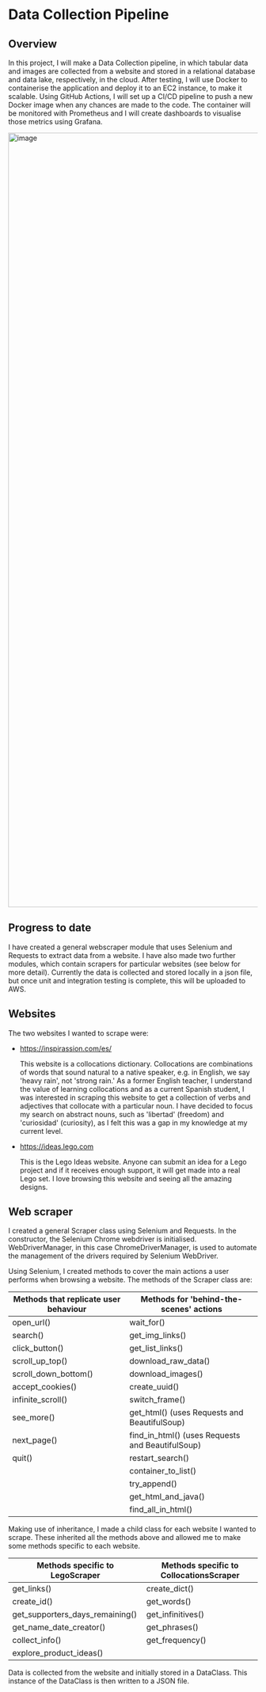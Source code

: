# Data Collection Pipeline

## Overview
In this project, I will make a Data Collection pipeline, in which tabular data and images are collected from a website and stored in a relational database and data lake, respectively, in the cloud. After testing, I will use Docker to containerise the application and deploy it to an EC2 instance, to make it scalable. Using GitHub Actions, I will set up a CI/CD pipeline to push a new Docker image when any chances are made to the code. The container will be monitored with Prometheus and I will create dashboards to visualise those metrics using Grafana.

<img width="1565" alt="image" src="https://user-images.githubusercontent.com/91407498/168278035-656785a4-bcad-4d27-9b41-23f25a3402aa.png">

## Progress to date
I have created a general webscraper module that uses Selenium and Requests to extract data from a website. I have also made two further modules, which contain scrapers for particular websites (see below for more detail). Currently the data is collected and stored locally in a json file, but once unit and integration testing is complete, this will be uploaded to AWS. 

## Websites
The two websites I wanted to scrape were:
- https://inspirassion.com/es/
  
  This website is a collocations dictionary. Collocations are combinations of words that sound natural to a native speaker, e.g. in English, we say 'heavy rain', not 'strong rain.' As a former English teacher, I understand the value of learning collocations and as a current Spanish student, I was interested in scraping this website to get a collection of verbs and adjectives that collocate with a particular noun. I have decided to focus my search on abstract nouns, such as 'libertad' (freedom) and 'curiosidad' (curiosity), as I felt this was a gap in my knowledge at my current level.  
- https://ideas.lego.com 
  
  This is the Lego Ideas website. Anyone can submit an idea for a Lego project and if it receives enough support, it will get made into a real Lego set. I love browsing this website and seeing all the amazing designs. 
  
## Web scraper
I created a general Scraper class using Selenium and Requests. In the constructor, the Selenium Chrome webdriver is initialised. WebDriverManager, in this case ChromeDriverManager, is used to automate the management of the drivers required by Selenium WebDriver.

Using Selenium, I created methods to cover the main actions a user performs when browsing a website. The methods of the Scraper class are:

| Methods that replicate user behaviour    | Methods for 'behind-the-scenes' actions              |
| --------------| -------------
| open_url()    | wait_for()   |
| search()      | get_img_links() 
| click_button() | get_list_links() 
| scroll_up_top() | download_raw_data() |
| scroll_down_bottom() | download_images()|
|  accept_cookies() | create_uuid() | 
| infinite_scroll() | switch_frame()     |
| see_more() | get_html() (uses Requests and BeautifulSoup)|
| next_page() | find_in_html() (uses Requests and BeautifulSoup)|
| quit() | restart_search()|
| | container_to_list() |
| | try_append() |
| | get_html_and_java() |
| | find_all_in_html() |

Making use of inheritance, I made a child class for each website I wanted to scrape. These inherited all the methods above and allowed me to make some methods specific to each website. 

| Methods specific to LegoScraper | Methods specific to CollocationsScraper |
| -----                           | -------                                 |
| get_links() | create_dict() |
| create_id() | get_words() |
| get_supporters_days_remaining() | get_infinitives() |
| get_name_date_creator() | get_phrases()  |
collect_info() | get_frequency() |
| explore_product_ideas() |    |

Data is collected from the website and initially stored in a DataClass. This instance of the DataClass is then written to a JSON file.

